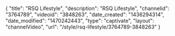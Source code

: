 {
    "title": "RSQ Lifestyle",
    "description": "RSQ Lifestyle",
    "channelid": "3764789",
    "videoid": "3848263",
    "date_created": "1436294314",
    "date_modified": "1470242443",
    "type": "captivate",
    "layout": "channelVideo",
    "url": "\/style\/rsq-lifestyle\/3764789-3848263"
}